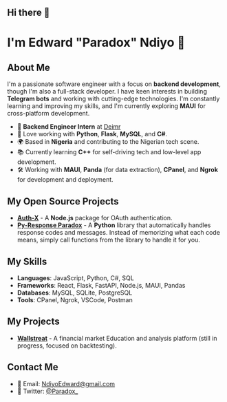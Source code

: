 ## Hi there 👋

<!--
**Edwardndiyo/Edwardndiyo** is a ✨ _special_ ✨ repository because its `README.md` (this file) appears on your GitHub profile.

Here are some ideas to get you started:

- 🔭 I’m currently working on ...
- 🌱 I’m currently learning ...
- 👯 I’m looking to collaborate on ...
- 🤔 I’m looking for help with ...
- 💬 Ask me about ...
- 📫 How to reach me: ...
- 😄 Pronouns: ...
- ⚡ Fun fact: ...
-->

#  I'm Edward "Paradox" Ndiyo 👋

## About Me
I'm a passionate software engineer with a focus on **backend development**, though I'm also a full-stack developer. I have keen interests in building **Telegram bots** and working with cutting-edge technologies. I'm constantly learning and improving my skills, and I'm currently exploring **MAUI** for cross-platform development.

- 💼 **Backend Engineer Intern** at [Deimr](https://www.deimr.com)
- 🔧 Love working with **Python**, **Flask**, **MySQL**, and **C#**.
- 🌍 Based in **Nigeria** and contributing to the Nigerian tech scene.
- 📚 Currently learning **C++** for self-driving tech and low-level app development.
- 🛠 Working with **MAUI**, **Panda** (for data extraction), **CPanel**, and **Ngrok** for development and deployment.

## My Open Source Projects
- [**Auth-X**](https://github.com/edwardndiyo/auth-x) - A **Node.js** package for OAuth authentication.
- [**Py-Response Paradox**](https://github.com/edwardndiyo/pyresponse-paradox) - A **Python** library that automatically handles response codes and messages. Instead of memorizing what each code means, simply call functions from the library to handle it for you.

## My Skills
- **Languages**: JavaScript, Python, C#, SQL
- **Frameworks**: React, Flask, FastAPI, Node.js, MAUI, Pandas
- **Databases**: MySQL, SQLite, PostgreSQL 
- **Tools**: CPanel, Ngrok, VSCode, Postman

## My Projects
- [**Wallstreat**](https://wallstreat-beta.web.app/) - A financial market Education and analysis platform (still in progress, focused on backtesting).
<!-- - [**Edumate**](https://github.com/Paradox-dev/edumate) - A platform for education management (still in progress). -->

## Contact Me
- 📧 Email: NdiyoEdward@gmail.com
- 💬 Twitter: [@Paradox_](https://twitter.com/Paradox_HQ)

